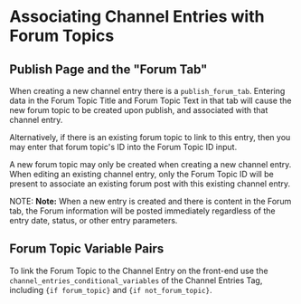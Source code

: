 <!--
    This source file is part of the open source project
    ExpressionEngine User Guide (https://github.com/ExpressionEngine/ExpressionEngine-User-Guide)

    @link      https://expressionengine.com/
    @copyright Copyright (c) 2003-2020, Packet Tide, LLC (https://ellislab.com)
    @license   https://expressionengine.com/license Licensed under Apache License, Version 2.0
-->

# Associating Channel Entries with Forum Topics

## Publish Page and the "Forum Tab"

When creating a new channel entry there is a `publish_forum_tab`. Entering data in the Forum Topic Title and Forum Topic Text in that tab will cause the new forum topic to be created upon publish, and associated with that channel entry.

Alternatively, if there is an existing forum topic to link to this entry, then you may enter that forum topic's ID into the Forum Topic ID input.

A new forum topic may only be created when creating a new channel entry. When editing an existing channel entry, only the Forum Topic ID will be present to associate an existing forum post with this existing channel entry.

NOTE: **Note:** When a new entry is created and there is content in the Forum tab, the Forum information will be posted immediately regardless of the entry date, status, or other entry parameters.

## Forum Topic Variable Pairs

To link the Forum Topic to the Channel Entry on the front-end use the `channel_entries_conditional_variables` of the Channel Entries Tag, including `{if forum_topic}` and `{if not_forum_topic}`.
